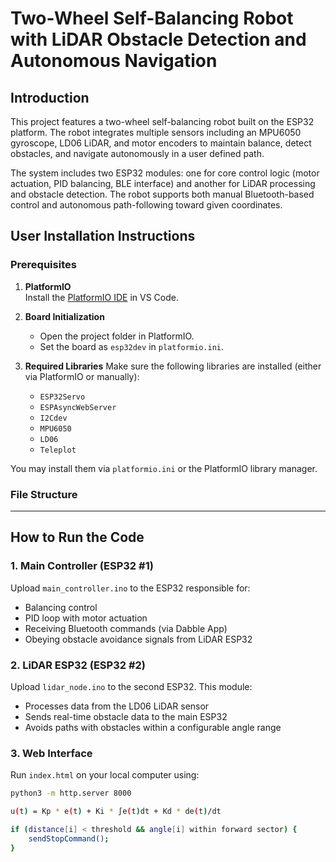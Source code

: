 # Two-Wheel Self-Balancing Robot with LiDAR Obstacle Detection and Autonomous Navigation

## Introduction

This project features a two-wheel self-balancing robot built on the ESP32 platform. The robot integrates multiple sensors including an MPU6050 gyroscope, LD06 LiDAR, and motor encoders to maintain balance, detect obstacles, and navigate autonomously in a user defined path.

The system includes two ESP32 modules: one for core control logic (motor actuation, PID balancing, BLE interface) and another for LiDAR processing and obstacle detection. The robot supports both manual Bluetooth-based control and autonomous path-following toward given coordinates.

## User Installation Instructions

### Prerequisites

1. **PlatformIO**  
   Install the [PlatformIO IDE](https://platformio.org/install/ide?install=vscode) in VS Code.

2. **Board Initialization**
   - Open the project folder in PlatformIO.
   - Set the board as `esp32dev` in `platformio.ini`.

3. **Required Libraries**
   Make sure the following libraries are installed (either via PlatformIO or manually):
   - `ESP32Servo`
   - `ESPAsyncWebServer`
   - `I2Cdev`
   - `MPU6050`
   - `LD06`
   - `Teleplot`

You may install them via `platformio.ini` or the PlatformIO library manager.

### File Structure


---

## How to Run the Code

### 1. Main Controller (ESP32 #1)
Upload `main_controller.ino` to the ESP32 responsible for:
- Balancing control
- PID loop with motor actuation
- Receiving Bluetooth commands (via Dabble App)
- Obeying obstacle avoidance signals from LiDAR ESP32

### 2. LiDAR ESP32 (ESP32 #2)
Upload `lidar_node.ino` to the second ESP32. This module:
- Processes data from the LD06 LiDAR sensor
- Sends real-time obstacle data to the main ESP32
- Avoids paths with obstacles within a configurable angle range

### 3. Web Interface
Run `index.html` on your local computer using:
```bash
python3 -m http.server 8000

u(t) = Kp * e(t) + Ki * ∫e(t)dt + Kd * de(t)/dt

if (distance[i] < threshold && angle[i] within forward sector) {
    sendStopCommand();
}

